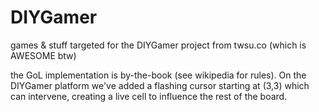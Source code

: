 # DIYGamer
games &amp; stuff targeted for the DIYGamer project from twsu.co (which is AWESOME btw)

the GoL implementation is by-the-book (see wikipedia for rules).  On the DIYGamer platform
we've added a flashing cursor starting at (3,3) which can intervene, creating a live cell 
to influence the rest of the board.
